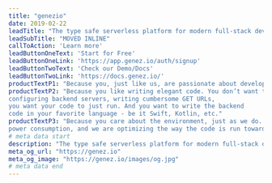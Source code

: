 ```yaml
---
title: "genezio" 
date: 2019-02-22
leadTitle: "The type safe serverless platform for modern full-stack developers Everything you need to build apps that scale up to millions of users."
leadSubTitle: "MOVED INLINE"
callToAction: 'Learn more'
leadButtonOneText: 'Start for Free'
leadButtonOneLink: 'https://app.genez.io/auth/signup'
leadButtonTwoText: 'Check our Demo/Docs'
leadButtonTwoLink: 'https://docs.genez.io/'
productTextP1: "Because you, just like us, are passionate about developing new apps, new features. You want to bring them to your users as fast as possible. You want to focus on your code, develop, debug, release and iterate fast."
productTextP2: "Because you like writing elegant code. You don’t want to lose time 
configuring backend servers, writing cumbersome GET URLs, 
you want your code to just run. And you want to write the backend 
code in your favorite language - be it Swift, Kotlin, etc."
productTextP3: "Because you care about the environment, just as we do.  We are passionate about 
power consumption, and we are optimizing the way the code is run towards our goal of zero overhead, fastest cold start delay, best CPU and memory resource allocation."
# meta data start
description: "The type safe serverless platform for modern full-stack developers Everything you need to build apps that scale up to millions of users."
meta_og_url: "https://genez.io"
meta_og_image: "https://genez.io/images/og.jpg"
# meta data end
---
```

